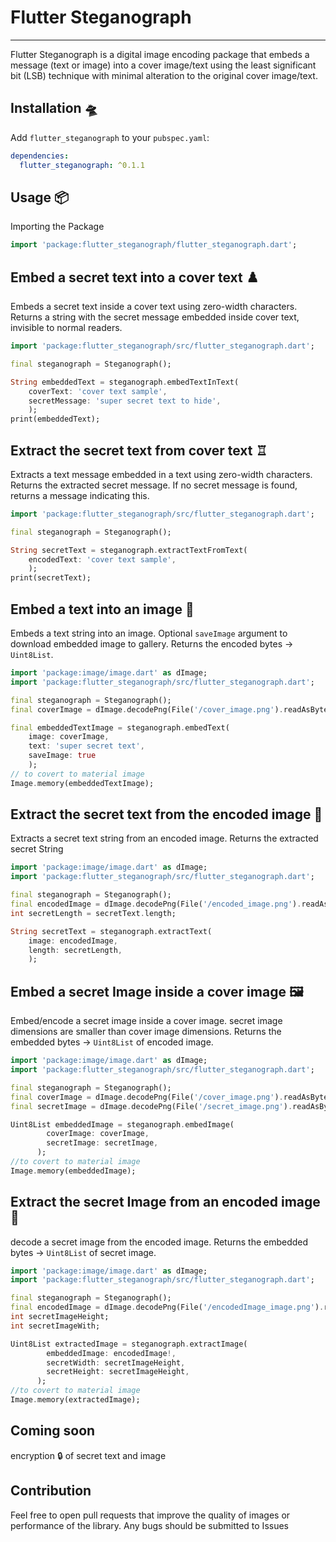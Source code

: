 <!--
This README describes the package. If you publish this package to pub.dev,
this README's contents appear on the landing page for your package.

For information about how to write a good package README, see the guide for
[writing package pages](https://dart.dev/guides/libraries/writing-package-pages).

For general information about developing packages, see the Dart guide for
[creating packages](https://dart.dev/guides/libraries/create-library-packages)
and the Flutter guide for
[developing packages and plugins](https://flutter.dev/developing-packages).
-->

# Flutter Steganograph

***
Flutter Steganograph is a digital image encoding package that embeds a message (text or image) into a cover image/text using the least significant bit (LSB) technique with minimal alteration to the original cover image/text.

## Installation 🛸

Add `flutter_steganograph` to your `pubspec.yaml`:

```yaml
dependencies:
  flutter_steganograph: ^0.1.1
```

## Usage 📦

Importing the Package

```dart
import 'package:flutter_steganograph/flutter_steganograph.dart';
```

## Embed a secret text into a cover text ♟️

Embeds a secret text inside a cover text using zero-width characters.
Returns a string with the secret message embedded inside cover text, invisible to normal readers.
```dart
import 'package:flutter_steganograph/src/flutter_steganograph.dart';

final steganograph = Steganograph();

String embeddedText = steganograph.embedTextInText(
    coverText: 'cover text sample', 
    secretMessage: 'super secret text to hide',
    );
print(embeddedText);
```

## Extract the secret text from cover text ♖

Extracts a text message embedded in a text using zero-width characters.
Returns the extracted secret message. If no secret message is found, returns a message indicating this.
```dart
import 'package:flutter_steganograph/src/flutter_steganograph.dart';

final steganograph = Steganograph();

String secretText = steganograph.extractTextFromText(
    encodedText: 'cover text sample',
    );
print(secretText);
```

## Embed a text into an image 🔩

Embeds a text string into an image.
Optional `saveImage` argument to download embedded image to gallery.
Returns the encoded bytes -> `Uint8List`.
```dart
import 'package:image/image.dart' as dImage;
import 'package:flutter_steganograph/src/flutter_steganograph.dart';

final steganograph = Steganograph();
final coverImage = dImage.decodePng(File('/cover_image.png').readAsBytesSync())!;

final embeddedTextImage = steganograph.embedText(
    image: coverImage, 
    text: 'super secret text',
    saveImage: true
    );
// to covert to material image
Image.memory(embeddedTextImage);
```

## Extract the secret text from the encoded image 🔬

Extracts a secret text string from an encoded image.
Returns the extracted secret String
```dart
import 'package:image/image.dart' as dImage;
import 'package:flutter_steganograph/src/flutter_steganograph.dart';

final steganograph = Steganograph();
final encodedImage = dImage.decodePng(File('/encoded_image.png').readAsBytesSync())!;
int secretLength = secretText.length;

String secretText = steganograph.extractText(
    image: encodedImage, 
    length: secretLength,
    );

```

## Embed a secret Image inside a cover image 🖼️

Embed/encode a secret image inside a cover image.
secret image dimensions are smaller than cover image dimensions.
Returns the embedded bytes -> `Uint8List` of encoded image.
```dart
import 'package:image/image.dart' as dImage;
import 'package:flutter_steganograph/src/flutter_steganograph.dart';

final steganograph = Steganograph();
final coverImage = dImage.decodePng(File('/cover_image.png').readAsBytesSync())!;
final secretImage = dImage.decodePng(File('/secret_image.png').readAsBytesSync())!;

Uint8List embeddedImage = steganograph.embedImage(
        coverImage: coverImage,
        secretImage: secretImage,
      );
//to covert to material image
Image.memory(embeddedImage);
```

## Extract the secret Image from an encoded image 🧮

decode a secret image from the encoded image.
Returns the embedded bytes -> `Uint8List` of secret image.
```dart
import 'package:image/image.dart' as dImage;
import 'package:flutter_steganograph/src/flutter_steganograph.dart';

final steganograph = Steganograph();
final encodedImage = dImage.decodePng(File('/encodedImage_image.png').readAsBytesSync())!;
int secretImageHeight;
int secretImageWith;

Uint8List extractedImage = steganograph.extractImage(
        embeddedImage: encodedImage!,
        secretWidth: secretImageHeight,
        secretHeight: secretImageHeight,
      );
//to covert to material image
Image.memory(extractedImage);
```


## Coming soon
encryption 🔒 of secret text and image

## Contribution
Feel free to open pull requests that improve the quality of images or performance of the library.
Any bugs should be submitted to Issues
